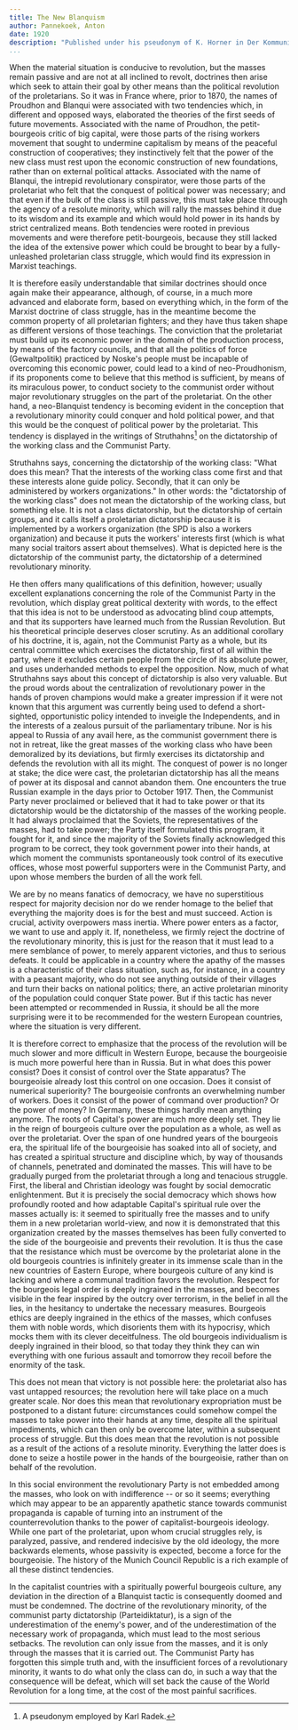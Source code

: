 ```yaml
---
title: The New Blanquism
author: Pannekoek, Anton
date: 1920
description: "Published under his pseudonym of K. Horner in Der Kommunist on February 3, 1920, this article summarizes the main point of his longer World Revolution and Communist Tactics of the same year: that compared to the Russian proletariat, the proletariat of Western Europe had to face a much stronger bourgeoisie, one with centuries of ideology on its side; as such, the proletariat of Western Europe could not seize power as a clique, but only as a mass, consciously-acting class. See also Gorter's writing of the period. From <https://www.marxists.org/archive/pannekoe/1920/blanquism.htm>."
...
```


When the material situation is conducive to revolution, but the masses
remain passive and are not at all inclined to revolt, doctrines then
arise which seek to attain their goal by other means than the political
revolution of the proletarians. So it was in France where, prior to
1870, the names of Proudhon and Blanqui were associated with two
tendencies which, in different and opposed ways, elaborated the theories
of the first seeds of future movements. Associated with the name of
Proudhon, the petit-bourgeois critic of big capital, were those parts of
the rising workers movement that sought to undermine capitalism by means
of the peaceful construction of cooperatives; they instinctively felt
that the power of the new class must rest upon the economic construction
of new foundations, rather than on external political attacks.
Associated with the name of Blanqui, the intrepid revolutionary
conspirator, were those parts of the proletariat who felt that the
conquest of political power was necessary; and that even if the bulk of
the class is still passive, this must take place through the agency of a
resolute minority, which will rally the masses behind it due to its
wisdom and its example and which would hold power in its hands by strict
centralized means. Both tendencies were rooted in previous movements and
were therefore petit-bourgeois, because they still lacked the idea of
the extensive power which could be brought to bear by a fully-unleashed
proletarian class struggle, which would find its expression in Marxist
teachings.

It is therefore easily understandable that similar doctrines should once
again make their appearance, although, of course, in a much more
advanced and elaborate form, based on everything which, in the form of
the Marxist doctrine of class struggle, has in the meantime become the
common property of all proletarian fighters; and they have thus taken
shape as different versions of those teachings. The conviction that the
proletariat must build up its economic power in the domain of the
production process, by means of the factory councils, and that all the
politics of force (Gewaltpolitik) practiced by Noske's people must be
incapable of overcoming this economic power, could lead to a kind of
neo-Proudhonism, if its proponents come to believe that this method is
sufficient, by means of its miraculous power, to conduct society to the
communist order without major revolutionary struggles on the part of the
proletariat. On the other hand, a neo-Blanquist tendency is becoming
evident in the conception that a revolutionary minority could conquer
and hold political power, and that this would be the conquest of
political power by the proletariat. This tendency is displayed in the
writings of Struthahns[^fn-1] on the dictatorship of the working class
and the Communist Party.

Struthahns says, concerning the dictatorship of the working class: "What
does this mean? That the interests of the working class come first and
that these interests alone guide policy. Secondly, that it can only be
administered by workers organizations." In other words: the
"dictatorship of the working class" does not mean the dictatorship of
the working class, but something else. It is not a class dictatorship,
but the dictatorship of certain groups, and it calls itself a
proletarian dictatorship because it is implemented by a workers
organization (the SPD is also a workers organization) and because it
puts the workers' interests first (which is what many social traitors
assert about themselves). What is depicted here is the dictatorship of
the communist party, the dictatorship of a determined revolutionary
minority.

He then offers many qualifications of this definition, however; usually
excellent explanations concerning the role of the Communist Party in the
revolution, which display great political dexterity with words, to the
effect that this idea is not to be understood as advocating blind coup
attempts, and that its supporters have learned much from the Russian
Revolution. But his theoretical principle deserves closer scrutiny. As
an additional corollary of his doctrine, it is, again, not the Communist
Party as a whole, but its central committee which exercises the
dictatorship, first of all within the party, where it excludes certain
people from the circle of its absolute power, and uses underhanded
methods to expel the opposition. Now, much of what Struthahns says about
this concept of dictatorship is also very valuable. But the proud words
about the centralization of revolutionary power in the hands of proven
champions would make a greater impression if it were not known that this
argument was currently being used to defend a short-sighted,
opportunistic policy intended to inveigle the Independents, and in the
interests of a zealous pursuit of the parliamentary tribune. Nor is his
appeal to Russia of any avail here, as the communist government there is
not in retreat, like the great masses of the working class who have been
demoralized by its deviations, but firmly exercises its dictatorship and
defends the revolution with all its might. The conquest of power is no
longer at stake; the dice were cast, the proletarian dictatorship has
all the means of power at its disposal and cannot abandon them. One
encounters the true Russian example in the days prior to October 1917.
Then, the Communist Party never proclaimed or believed that it had to
take power or that its dictatorship would be the dictatorship of the
masses of the working people. It had always proclaimed that the Soviets,
the representatives of the masses, had to take power; the Party itself
formulated this program, it fought for it, and since the majority of the
Soviets finally acknowledged this program to be correct, they took
government power into their hands, at which moment the communists
spontaneously took control of its executive offices, whose most powerful
supporters were in the Communist Party, and upon whose members the
burden of all the work fell.

We are by no means fanatics of democracy, we have no superstitious
respect for majority decision nor do we render homage to the belief that
everything the majority does is for the best and must succeed. Action is
crucial, activity overpowers mass inertia. Where power enters as a
factor, we want to use and apply it. If, nonetheless, we firmly reject
the doctrine of the revolutionary minority, this is just for the reason
that it must lead to a mere semblance of power, to merely apparent
victories, and thus to serious defeats. It could be applicable in a
country where the apathy of the masses is a characteristic of their
class situation, such as, for instance, in a country with a peasant
majority, who do not see anything outside of their villages and turn
their backs on national politics; there, an active proletarian minority
of the population could conquer State power. But if this tactic has
never been attempted or recommended in Russia, it should be all the more
surprising were it to be recommended for the western European countries,
where the situation is very different.

It is therefore correct to emphasize that the process of the revolution
will be much slower and more difficult in Western Europe, because the
bourgeoisie is much more powerful here than in Russia. But in what does
this power consist? Does it consist of control over the State apparatus?
The bourgeoisie already lost this control on one occasion. Does it
consist of numerical superiority? The bourgeoisie confronts an
overwhelming number of workers. Does it consist of the power of command
over production? Or the power of money? In Germany, these things hardly
mean anything anymore. The roots of Capital's power are much more deeply
set. They lie in the reign of bourgeois culture over the population as a
whole, as well as over the proletariat. Over the span of one hundred
years of the bourgeois era, the spiritual life of the bourgeoisie has
soaked into all of society, and has created a spiritual structure and
discipline which, by way of thousands of channels, penetrated and
dominated the masses. This will have to be gradually purged from the
proletariat through a long and tenacious struggle. First, the liberal
and Christian ideology was fought by social democratic enlightenment.
But it is precisely the social democracy which shows how profoundly
rooted and how adaptable Capital's spiritual rule over the masses
actually is: it seemed to spiritually free the masses and to unify them
in a new proletarian world-view, and now it is demonstrated that this
organization created by the masses themselves has been fully converted
to the side of the bourgeoisie and prevents their revolution. It is thus
the case that the resistance which must be overcome by the proletariat
alone in the old bourgeois countries is infinitely greater in its
immense scale than in the new countries of Eastern Europe, where
bourgeois culture of any kind is lacking and where a communal tradition
favors the revolution. Respect for the bourgeois legal order is deeply
ingrained in the masses, and becomes visible in the fear inspired by the
outcry over terrorism, in the belief in all the lies, in the hesitancy
to undertake the necessary measures. Bourgeois ethics are deeply
ingrained in the ethics of the masses, which confuses them with noble
words, which disorients them with its hypocrisy, which mocks them with
its clever deceitfulness. The old bourgeois individualism is deeply
ingrained in their blood, so that today they think they can win
everything with one furious assault and tomorrow they recoil before the
enormity of the task.

This does not mean that victory is not possible here: the proletariat
also has vast untapped resources; the revolution here will take place on
a much greater scale. Nor does this mean that revolutionary
expropriation must be postponed to a distant future: circumstances could
somehow compel the masses to take power into their hands at any time,
despite all the spiritual impediments, which can then only be overcome
later, within a subsequent process of struggle. But this does mean that
the revolution is not possible as a result of the actions of a resolute
minority. Everything the latter does is done to seize a hostile power in
the hands of the bourgeoisie, rather than on behalf of the revolution.

In this social environment the revolutionary Party is not embedded among
the masses, who look on with indifference -- or so it seems; everything
which may appear to be an apparently apathetic stance towards communist
propaganda is capable of turning into an instrument of the
counterrevolution thanks to the power of capitalist-bourgeois ideology.
While one part of the proletariat, upon whom crucial struggles rely, is
paralyzed, passive, and rendered indecisive by the old ideology, the
more backwards elements, whose passivity is expected, become a force for
the bourgeoisie. The history of the Munich Council Republic is a rich
example of all these distinct tendencies.

In the capitalist countries with a spiritually powerful bourgeois
culture, any deviation in the direction of a Blanquist tactic is
consequently doomed and must be condemned. The doctrine of the
revolutionary minority, of the communist party dictatorship
(Parteidiktatur), is a sign of the underestimation of the enemy's power,
and of the underestimation of the necessary work of propaganda, which
must lead to the most serious setbacks. The revolution can only issue
from the masses, and it is only through the masses that it is carried
out. The Communist Party has forgotten this simple truth and, with the
insufficient forces of a revolutionary minority, it wants to do what
only the class can do, in such a way that the consequence will be
defeat, which will set back the cause of the World Revolution for a long
time, at the cost of the most painful sacrifices.

[^fn-1]: A pseudonym employed by Karl Radek.
